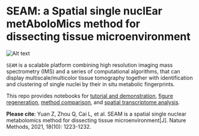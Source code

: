 SEAM: a Spatial single nuclEar metAboloMics method for dissecting tissue microenvironment
===========================================================================

![Alt text](SEAM/data/img/SEAM_whole.png?raw=true "SEAM overview")

``SEAM`` is a scalable platform combining high resolution imaging mass spectrometry (IMS) and a series of computational algorithms, that can display multiscale/multicolor tissue tomography together with identification and clustering of single nuclei by their in situ metabolic fingerprints. 


This repo provides notebooks for [tutorial and demonstration](SEAM/ipynbs/demostration/), [figure regeneration](SEAM/ipynbs/figure_regeneration/), [method comparison](SEAM/ipynbs/comparison/), and [spatial transcriptome analysis](SEAM/ipynbs/transcriptome/).

**Please cite**: Yuan Z, Zhou Q, Cai L, et al. SEAM is a spatial single nuclear metabolomics method for dissecting tissue microenvironment[J]. Nature Methods, 2021, 18(10): 1223-1232.


